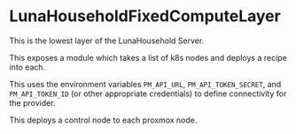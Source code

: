 # LunaHouseholdFixedComputeLayer

This is the lowest layer of the LunaHousehold Server.

This exposes a module which takes a list of k8s nodes and deploys a recipe into each.

This uses the environment variables `PM_API_URL`, `PM_API_TOKEN_SECRET`, and `PM_API_TOKEN_ID` (or other appropriate credentials) to define connectivity for the provider.

This deploys a control node to each proxmox node.